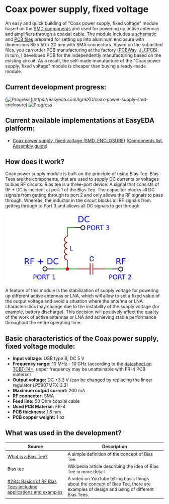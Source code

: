 # Coax power supply, fixed voltage

An easy and quick building of "Coax power supply, fixed voltage" module based on the [SMD components](./SMD/EasyEDA) and used for powering up active antennas and amplifiers through a coaxial cable. The module includes a [schematic](./SMD/Schematics) and [PCB files](./SMD/Gerbers) prepared for setting up into aluminum enclosure with dimensions 80 x 50 x 20 mm with SMA connectors. Based on the submitted files, you can order PCB manufacturing at the factory ([PCBWay], [JLCPCB]). In turn, I developed PCB for the independently manufacturing based on the existing circuit. As a result, the self-made manufacture of the "Coax power supply, fixed voltage" module is cheaper than buying a ready-made module.

## Current development progress:
[![Progress](https://img.shields.io/badge/Coax%20power%20supply,%20fixed%20voltage%20(SMD,%20ENCLOSURE)-not%20tested-yellow.svg)](https://easyeda.com/IgrikXD/coax-power-supply-smd-enclosure) [![Progress](https://img.shields.io/badge/version-1.0.EE-blue.svg)](./SMD/EasyEDA)  

## Current available implementations at EasyEDA platform:
- [Coax power supply, fixed voltage (SMD, ENCLOSURE)] ([Components list](./SMD/Components%20list.md), [Assembly guide](./SMD/Assembly%20guide.md))

## How does it work?
Coax power supply module is built on the principle of using Bias Tee. Bias Tees are the components, that are used to supply DC currents or voltages to bias RF circuits. Bias tee is a three-port device. A signal that consists of RF + DC is incident at port 1 of the Bias Tee. The capacitor blocks all DC signals from getting through to port 2 and only allows the RF signals to pass through. Whereas, the inductor in the circuit blocks all RF signals from getting through to Port 3 and allows all DC signals to get through.

![Bias Tee schematic](../../Resources/Coax%20power%20supply/Bias-Tee-schematic.png)  

A feature of this module is the stabilization of supply voltage for powering up different active antennas or LNA, which will allow to set a fixed value of the output voltage and avoid a situation where the antenna or LNA characteristics may change due to the instability of the supply voltage (for example, battery discharge). This decision will positively affect the quality of the work of active antennas or LNA and achieving stable performance throughout the entire operating time.

## Basic characteristics of the Coax power supply, fixed voltage module:

- **Input voltage:** USB type B, DC 5 V  
- **Frequency range:** 10 MHz - 10 GHz (according to the [datasheet on TCBT-14+](./Datasheets/Bias%20Tees/TCBT-14+-Bias-Tee-Datasheet), upper frequency may be unattainable with FR-4 PCB material)  
- **Output voltage:** DC +3.3 V (can be changed by replacing the linear regulator LP5907MFX-3.3)  
- **Maximum output current:** 200 mA  
- **RF connector:** SMA  
- **Feed line:** 50 Ohm coaxial cable  
- **Used PCB Material:** FR-4  
- **PCB thickness:** 1.6 mm  
- **PCB copper weight:** 1 oz  

## What was used in the development?
| Source | Description |
| ------ | ----------- |
| [What is a Bias Tee?] | A simple definition of the concept of Bias Tee. |
| [Bias tee] | Wikipedia article describing the idea of Bias Tee in more detail. |
| [#284: Basics of RF Bias Tees including applications and examples] | A video on YouTube telling basic things about the concept of Bias Tee, there are examples of design and using of different Bias Tees. |

[PCBWay]: <https://www.pcbway.com/>
[JLCPCB]: <https://jlcpcb.com/>
[TCBT-14+]: <https://www.minicircuits.com/WebStore/dashboard.html?model=TCBT-14%2B>
[Coax power supply, fixed voltage (SMD, ENCLOSURE)]: <https://easyeda.com/IgrikXD/coax-power-supply-smd-enclosure>
[What is a Bias Tee?]: <https://www.everythingrf.com/community/what-is-a-bias-tee>
[Bias tee]: <https://en.wikipedia.org/wiki/Bias_tee>
[#284: Basics of RF Bias Tees including applications and examples]: <https://www.youtube.com/watch?v=lxgpm-UXTNY>
